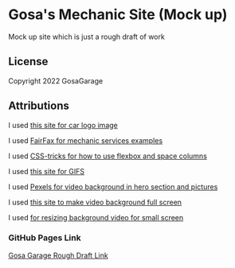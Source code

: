 # Gosa's Mechanic Site (Mock up)

Mock up site which is just a rough draft of work

## License
Copyright 2022 GosaGarage

## Attributions
I used [this site for car logo image](https://www.subpng.com/png-pijn5j/)

I used [FairFax for mechanic services examples](https://www.fairfaxautorepair.com/our-services)

I used [CSS-tricks for how to use flexbox and space columns](https://css-tricks.com/snippets/css/a-guide-to-flexbox/)

I used [this site for GIFS](https://giphy.com/gifs/bbcamerica-top-gear-matt-leblanc-51Y18CP5ET2jhHk88Y)

I used [Pexels for video background in hero section and pictures](https://www.pexels.com/video/car-tires-competition-smoke-4568863/)

I used [this site to make video background full screen](https://www.labnol.org/code/19651-background-video-css)

I used [for resizing background video for small screen](https://www.youtube.com/watch?v=emL9dkijfZY)

 
### GitHub Pages Link
[Gosa Garage Rough Draft Link](https://abdullahq77.github.io/GosaGarage/index.html)
